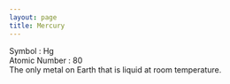 ```yaml
---
layout: page
title: Mercury
---
```


Symbol : Hg  
Atomic Number : 80  
The only metal on Earth that is liquid at room temperature. 